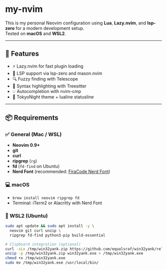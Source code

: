 # my-nvim

This is my personal Neovim configuration using **Lua**, **Lazy.nvim**, and **lsp-zero** for a modern development setup.  
Tested on **macOS** and **WSL2**.

---

## 🚀 Features

- ⚡ Lazy.nvim for fast plugin loading
- 🧠 LSP support via lsp-zero and mason.nvim
- 🔍 Fuzzy finding with Telescope
- 🌈 Syntax highlighting with Treesitter
- 💡 Autocompletion with nvim-cmp
- 🎨 TokyoNight theme + lualine statusline

---

## 📦 Requirements

### ✅ General (Mac / WSL)
- **Neovim 0.9+**
- **git**
- **curl**
- **ripgrep** (`rg`)
- **fd** (`fd-find` on Ubuntu)
- **Nerd Font** (recommended: [FiraCode Nerd Font](https://www.nerdfonts.com/font-downloads))

### 💻 macOS
- `brew install neovim ripgrep fd`
- Terminal: iTerm2 or Alacritty with Nerd Font

### 🐧 WSL2 (Ubuntu)
```bash
sudo apt update && sudo apt install -y \
  neovim git curl unzip \
  ripgrep fd-find python3-pip build-essential

# Clipboard integration (optional)
curl -sLo /tmp/win32yank.zip https://github.com/equalsraf/win32yank/releases/download/v0.0.4/win32yank-x64.zip
unzip -p /tmp/win32yank.zip win32yank.exe > /tmp/win32yank.exe
chmod +x /tmp/win32yank.exe
sudo mv /tmp/win32yank.exe /usr/local/bin/

